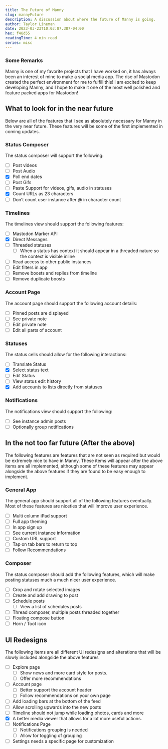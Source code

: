 ```yaml
---
title: The Future of Manny
slug: mannyFuture
description: A discussion about where the future of Manny is going.
author: Taylor Lineman
date: 2023-03-23T10:03:87.387-04:00
hex: f48d55
readingTime: 4 min read
series: misc
---
```

### Some Remarks
Manny is one of my favorite projects that I have worked on, it has always been an interest of mine to make a social media app. The rise of Mastodon created the perfect environment for me to fulfill this! I am excited to keep developing Manny, and I hope to make it one of the most well polished and feature packed apps for Mastodon!

## What to look for in the near future
Below are all of the features that I see as absolutely necessary for Manny in the very near future. These features will be some of the first implemented in coming updates.

### Status Composer
The status composer will support the following:
- [ ] Post videos
- [ ] Post Audio
- [x] Poll end dates
- [ ] Post Gifs
- [ ] Paste Support for videos, gifs, audio in statuses
- [x] Count URLs as 23 characters
- [ ] Don’t count user instance after @ in character count

### Timelines
The timelines view should support the following features:
- [ ] Mastodon Marker API
- [x] Direct Messages
- [ ] Threaded statuses
	- [ ] When a status has context it should appear in a threaded nature so the context is visible inline
- [ ] Read access to other public instances
- [ ] Edit filters in app
- [ ] Remove boosts and replies from timeline
- [ ] Remove duplicate boosts

### Account Page
The account page should support the following account details:
- [ ] Pinned posts are displayed
- [ ] See private note
- [ ] Edit private note
- [ ] Edit all parts of account

### Statuses
The status cells should allow for the following interactions:
- [ ] Translate Status
- [x] Select status text
- [ ] Edit Status
- [ ] View status edit history
- [x] Add accounts to lists directly from statuses

### Notifications
The notifications view should support the following:
- [ ] See instance admin posts
- [ ] Optionally group notifications

## In the not too far future (After the above)
The following features are features that are not seen as required but would be extremely nice to have in Manny. These items will appear after the above items are all implemented, although some of these features may appear alongside the above features if they are found to be easy enough to implement.

### General App
The general app should support all of the following features eventually. Most of these features are niceties that will improve user experience.
- [ ] Multi column iPad support
- [ ] Full app theming
- [ ] In app sign up
- [ ] See current instance information
- [ ] Custom URL support
- [ ] Tap on tab bars to return to top
- [ ] Follow Recommendations

### Composer
The status composer should add the following features, which will make posting statuses much a much nicer user experience.
- [ ] Crop and rotate selected images
- [ ] Create and add drawing to post
- [ ] Schedule posts
	- [ ] View a list of schedules posts
- [ ] Thread composer, multiple posts threaded together
- [ ] Floating compose button
- [ ] Horn / Toot icon

## UI Redesigns
The following items are all different UI redesigns and alterations that will be slowly included alongside the above features
- [ ] Explore page
	- [ ] Show news and more card style for posts.
	- [ ] Offer more recommendations
- [ ] Account page
	- [ ] Better support the account header
	- [ ] Follow recommendations on your own page
- [ ] Add loading bars at the bottom of the feed
- [ ] Allow scrolling upwards into the new posts
- [ ] Timeline should not jump while loading photos, cards and more
- [x] A better media viewer that allows for a lot more useful actions.
- [ ] Notifications Page
	- [ ] Notifications grouping is needed
	- [ ] Allow for toggling of grouping
- [ ] Settings needs a specific page for customization

